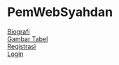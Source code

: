 # PemWebSyahdan

[Biografi ](https://syahdanalfiansyah.github.io/PembWebSyahdan/Biografi/) <br>
[Gambar Tabel ](https://nasihangat.github.io/Pemrograman-Web-Azis/GambarTabel/) <br>
[Registrasi ](https://nasihangat.github.io/Pemrograman-Web-Azis/Registrasi/) <br>
[Login ](https://nasihangat.github.io/Pemrograman-Web-Azis/Login/)

